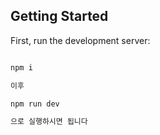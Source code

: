 ## Getting Started

First, run the development server:

```bash

npm i

이후

npm run dev

으로 실행하시면 됩니다
```
